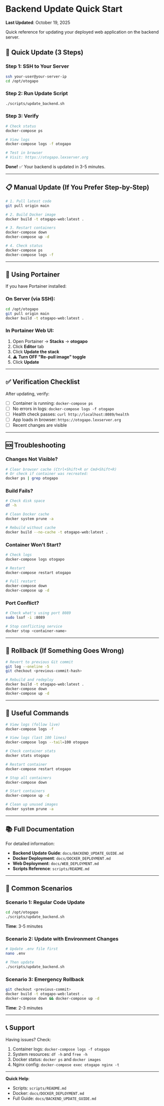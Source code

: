 # Backend Update Quick Start

**Last Updated**: October 19, 2025

Quick reference for updating your deployed web application on the backend server.

## 🚀 Quick Update (3 Steps)

### Step 1: SSH to Your Server

```bash
ssh your-user@your-server-ip
cd /opt/otogapo
```

### Step 2: Run Update Script

```bash
./scripts/update_backend.sh
```

### Step 3: Verify

```bash
# Check status
docker-compose ps

# View logs
docker-compose logs -f otogapo

# Test in browser
# Visit: https://otogapo.lexserver.org
```

**Done!** ✅ Your backend is updated in 3-5 minutes.

---

## 📋 Manual Update (If You Prefer Step-by-Step)

```bash
# 1. Pull latest code
git pull origin main

# 2. Build Docker image
docker build -t otogapo-web:latest .

# 3. Restart containers
docker-compose down
docker-compose up -d

# 4. Check status
docker-compose ps
docker-compose logs -f
```

---

## 🔧 Using Portainer

If you have Portainer installed:

### On Server (via SSH):

```bash
cd /opt/otogapo
git pull origin main
docker build -t otogapo-web:latest .
```

### In Portainer Web UI:

1. Open Portainer → **Stacks** → **otogapo**
2. Click **Editor** tab
3. Click **Update the stack**
4. ⚠️ **Turn OFF "Re-pull image" toggle**
5. Click **Update**

---

## ✅ Verification Checklist

After updating, verify:

- [ ] Container is running: `docker-compose ps`
- [ ] No errors in logs: `docker-compose logs -f otogapo`
- [ ] Health check passes: `curl http://localhost:8089/health`
- [ ] App loads in browser: `https://otogapo.lexserver.org`
- [ ] Recent changes are visible

---

## 🆘 Troubleshooting

### Changes Not Visible?

```bash
# Clear browser cache (Ctrl+Shift+R or Cmd+Shift+R)
# Or check if container was recreated:
docker ps | grep otogapo
```

### Build Fails?

```bash
# Check disk space
df -h

# Clean Docker cache
docker system prune -a

# Rebuild without cache
docker build --no-cache -t otogapo-web:latest .
```

### Container Won't Start?

```bash
# Check logs
docker-compose logs otogapo

# Restart
docker-compose restart otogapo

# Full restart
docker-compose down
docker-compose up -d
```

### Port Conflict?

```bash
# Check what's using port 8089
sudo lsof -i :8089

# Stop conflicting service
docker stop <container-name>
```

---

## 🔄 Rollback (If Something Goes Wrong)

```bash
# Revert to previous Git commit
git log --oneline -5
git checkout <previous-commit-hash>

# Rebuild and redeploy
docker build -t otogapo-web:latest .
docker-compose down
docker-compose up -d
```

---

## 📱 Useful Commands

```bash
# View logs (follow live)
docker-compose logs -f

# View logs (last 100 lines)
docker-compose logs --tail=100 otogapo

# Check container stats
docker stats otogapo

# Restart container
docker-compose restart otogapo

# Stop all containers
docker-compose down

# Start containers
docker-compose up -d

# Clean up unused images
docker system prune -a
```

---

## 📚 Full Documentation

For detailed information:

- **Backend Update Guide**: `docs/BACKEND_UPDATE_GUIDE.md`
- **Docker Deployment**: `docs/DOCKER_DEPLOYMENT.md`
- **Web Deployment**: `docs/WEB_DEPLOYMENT.md`
- **Scripts Reference**: `scripts/README.md`

---

## 🎯 Common Scenarios

### Scenario 1: Regular Code Update

```bash
cd /opt/otogapo
./scripts/update_backend.sh
```

**Time**: 3-5 minutes

### Scenario 2: Update with Environment Changes

```bash
# Update .env file first
nano .env

# Then update
./scripts/update_backend.sh
```

### Scenario 3: Emergency Rollback

```bash
git checkout <previous-commit>
docker build -t otogapo-web:latest .
docker-compose down && docker-compose up -d
```

**Time**: 2-3 minutes

---

## 📞 Support

Having issues? Check:

1. Container logs: `docker-compose logs -f otogapo`
2. System resources: `df -h` and `free -h`
3. Docker status: `docker ps` and `docker images`
4. Nginx config: `docker-compose exec otogapo nginx -t`

---

**Quick Help**:

- Scripts: `scripts/README.md`
- Docker: `docs/DOCKER_DEPLOYMENT.md`
- Full Guide: `docs/BACKEND_UPDATE_GUIDE.md`
